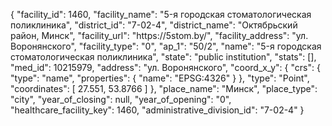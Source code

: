 {
    "facility_id": 1460,
    "facility_name": "5-я городская стоматологическая поликлиника",
    "district_id": "7-02-4",
    "district_name": "Октябрьский район, Минск",
    "facility_url": "https:\/\/5stom.by\/",
    "facility_address": "ул. Воронянского",
    "facility_type": "0",
    "ap_1": "50\/2",
    "name": "5-я городская стоматологическая поликлиника",
    "state": "public institution",
    "stats": [],
    "med_id": 10215979,
    "address": "ул. Воронянского",
    "coord_x_y": {
        "crs": {
            "type": "name",
            "properties": {
                "name": "EPSG:4326"
            }
        },
        "type": "Point",
        "coordinates": [
            27.551,
            53.8766
        ]
    },
    "place_name": "Минск",
    "place_type": "city",
    "year_of_closing": null,
    "year_of_opening": "0",
    "healthcare_facility_key": 1460,
    "administrative_division_id": "7-02-4"
}